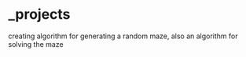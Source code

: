 # _projects
creating algorithm for generating a random maze, also an algorithm for solving the maze
